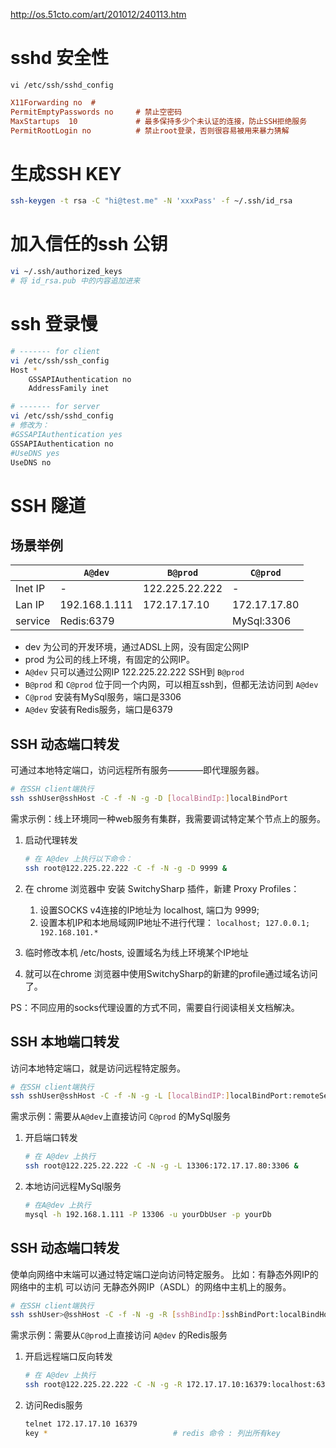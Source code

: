 http://os.51cto.com/art/201012/240113.htm

# sshd 安全性

`vi /etc/ssh/sshd_config`

```ini
X11Forwarding no  #
PermitEmptyPasswords no     # 禁止空密码
MaxStartups  10             # 最多保持多少个未认证的连接，防止SSH拒绝服务
PermitRootLogin no          # 禁止root登录，否则很容易被用来暴力猜解

```


# 生成SSH KEY

```bash
ssh-keygen -t rsa -C "hi@test.me" -N 'xxxPass' -f ~/.ssh/id_rsa
```

# 加入信任的ssh 公钥

```bash
vi ~/.ssh/authorized_keys
# 将 id_rsa.pub 中的内容追加进来

```



# ssh 登录慢

```bash
# ------- for client
vi /etc/ssh/ssh_config
Host *
    GSSAPIAuthentication no
    AddressFamily inet

# ------- for server
vi /etc/ssh/sshd_config
# 修改为：
#GSSAPIAuthentication yes
GSSAPIAuthentication no
#UseDNS yes
UseDNS no
```





# SSH 隧道


## 场景举例

|        |  `A@dev`       |  `B@prod`     | `C@prod`     |
|--------|----------------|---------------|--------------|
|Inet IP |-               |122.225.22.222 |-             |
|Lan IP  |192.168.1.111   |172.17.17.10   |172.17.17.80  |
|service |Redis:6379      |               |MySql:3306    |

* dev 为公司的开发环境，通过ADSL上网，没有固定公网IP
* prod 为公司的线上环境，有固定的公网IP。
* `A@dev` 只可以通过公网IP 122.225.22.222 SSH到 `B@prod`
* `B@prod` 和 `C@prod` 位于同一个内网，可以相互ssh到，但都无法访问到 `A@dev`
* `C@prod` 安装有MySql服务，端口是3306
* `A@dev` 安装有Redis服务，端口是6379


## SSH 动态端口转发
可通过本地特定端口，访问远程所有服务————即代理服务器。

```bash
# 在SSH client端执行
ssh sshUser@sshHost -C -f -N -g -D [localBindIp:]localBindPort
```

需求示例：线上环境同一种web服务有集群，我需要调试特定某个节点上的服务。

1. 启动代理转发

    ```bash
    # 在 A@dev 上执行以下命令：
    ssh root@122.225.22.222 -C -f -N -g -D 9999 &
    ```
1. 在 chrome 浏览器中 安装 SwitchySharp 插件，新建 Proxy Profiles：
    1. 设置SOCKS v4连接的IP地址为 localhost, 端口为 9999;
    1. 设置本机IP和本地局域网IP地址不进行代理： `localhost; 127.0.0.1; 192.168.101.* `

1. 临时修改本机 /etc/hosts, 设置域名为线上环境某个IP地址

1. 就可以在chrome 浏览器中使用SwitchySharp的新建的profile通过域名访问了。


PS：不同应用的socks代理设置的方式不同，需要自行阅读相关文档解决。


## SSH 本地端口转发

访问本地特定端口，就是访问远程特定服务。

```bash
# 在SSH client端执行
ssh sshUser@sshHost -C -f -N -g -L [localBindIP:]localBindPort:remoteServiceIP:remoteServicePort
```

需求示例：需要从`A@dev`上直接访问 `C@prod` 的MySql服务


1. 开启端口转发

    ```bash
    # 在 A@dev 上执行
    ssh root@122.225.22.222 -C -N -g -L 13306:172.17.17.80:3306 &
    ```
1. 本地访问远程MySql服务

    ```bash
    # 在A@dev 上执行
    mysql -h 192.168.1.111 -P 13306 -u yourDbUser -p yourDb
    ```

## SSH 动态端口转发
使单向网络中末端可以通过特定端口逆向访问特定服务。
比如：有静态外网IP的网络中的主机 可以访问 无静态外网IP（ASDL）的网络中主机上的服务。


```bash
# 在SSH client端执行
ssh sshUser>@sshHost -C -f -N -g -R [sshBindIp:]sshBindPort:localBindHost:localBindPort &
```

需求示例：需要从`C@prod`上直接访问 `A@dev` 的Redis服务

1. 开启远程端口反向转发

    ```bash
    # 在 A@dev 上执行
    ssh root@122.225.22.222 -C -N -g -R 172.17.17.10:16379:localhost:6379  -o ExitOnForwardFailure=yes &
    ```

1. 访问Redis服务

    ```bash
    telnet 172.17.17.10 16379
    key *                            # redis 命令 : 列出所有key
    ```
